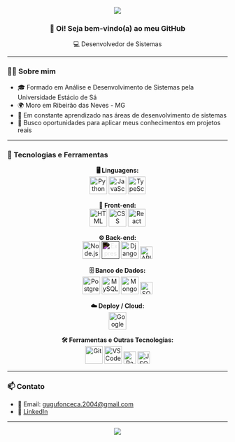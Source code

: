 <p align="center">
  <img src="https://capsule-render.vercel.app/api?type=waving&color=1e1e2f&height=150&section=header&text=Gustavo%20Andrade&fontSize=35&fontColor=ffffff" />
</p>

<h3 align="center">👋 Oi! Seja bem-vindo(a) ao meu GitHub</h3>

<p align="center">💻 Desenvolvedor de Sistemas </p>

---

### 👨‍💻 Sobre mim

- 🎓 Formado em Análise e Desenvolvimento de Sistemas pela Universidade Estácio de Sá  
- 🌍 Moro em Ribeirão das Neves - MG  
- 🚀 Em constante aprendizado nas áreas de desenvolvimento de sistemas  
- 🎯 Busco oportunidades para aplicar meus conhecimentos em projetos reais

---

### 🧰 Tecnologias e Ferramentas

<p align="center">
  <strong>🖥️ Linguagens:</strong><br/>
  <img src="https://cdn.jsdelivr.net/gh/devicons/devicon/icons/python/python-original.svg" width="40" title="Python"/>
  <img src="https://cdn.jsdelivr.net/gh/devicons/devicon/icons/javascript/javascript-original.svg" width="40" title="JavaScript"/>
  <img src="https://cdn.jsdelivr.net/gh/devicons/devicon/icons/typescript/typescript-original.svg" width="40" title="TypeScript"/>
</p>

<p align="center">
  <strong>🎨 Front-end:</strong><br/>
  <img src="https://cdn.jsdelivr.net/gh/devicons/devicon/icons/html5/html5-original.svg" width="40" title="HTML"/>
  <img src="https://cdn.jsdelivr.net/gh/devicons/devicon/icons/css3/css3-original.svg" width="40" title="CSS"/>
  <img src="https://cdn.jsdelivr.net/gh/devicons/devicon/icons/react/react-original.svg" width="40" title="React"/>
</p>

<p align="center">
  <strong>⚙️ Back-end:</strong><br/>
  <img src="https://cdn.jsdelivr.net/gh/devicons/devicon/icons/nodejs/nodejs-original.svg" width="40" title="Node.js"/>
  <img src="https://cdn.jsdelivr.net/gh/devicons/devicon/icons/express/express-original.svg" width="40" title="Express.js" style="filter: invert(100%);"/>
  <img src="https://cdn.jsdelivr.net/gh/devicons/devicon/icons/django/django-plain.svg" width="40" title="Django"/>
  <img src="https://img.shields.io/badge/API-REST-blue?style=for-the-badge" height="28" title="API REST"/>
</p>

<p align="center">
  <strong>🗄️ Banco de Dados:</strong><br/>
  <img src="https://cdn.jsdelivr.net/gh/devicons/devicon/icons/postgresql/postgresql-original.svg" width="40" title="PostgreSQL"/>
  <img src="https://cdn.jsdelivr.net/gh/devicons/devicon/icons/mysql/mysql-original.svg" width="40" title="MySQL"/>
  <img src="https://cdn.jsdelivr.net/gh/devicons/devicon/icons/mongodb/mongodb-original.svg" width="40" title="MongoDB"/>
  <img src="https://img.shields.io/badge/SQL-%2300758F.svg?style=for-the-badge&logo=sqlite&logoColor=white" height="28" title="SQL"/>
</p>

<p align="center">
  <strong>☁️ Deploy / Cloud:</strong><br/>
  <img src="https://cdn.jsdelivr.net/gh/devicons/devicon/icons/googlecloud/googlecloud-original.svg" width="40" title="Google Cloud Platform (GCP)"/>
</p>

<p align="center">
  <strong>🛠️ Ferramentas e Outras Tecnologias:</strong><br/>
  <img src="https://cdn.jsdelivr.net/gh/devicons/devicon/icons/git/git-original.svg" width="40" title="Git"/>
  <img src="https://cdn.jsdelivr.net/gh/devicons/devicon/icons/vscode/vscode-original.svg" width="40" title="VSCode"/>
  <img src="https://img.shields.io/badge/Pandas-%23150458.svg?style=for-the-badge&logo=pandas&logoColor=white" height="28" title="Pandas"/>
  <img src="https://img.shields.io/badge/JSON-%23ffffff.svg?style=for-the-badge&logo=json&logoColor=black" height="28" title="JSON"/>
</p>



---

### 📫 Contato

- 📧 Email: gugufonceca.2004@gmail.com  
- 💼 [LinkedIn](https://www.linkedin.com/in/gustavo-andrade-59bb992a7)  

---

<p align="center">
  <img src="https://capsule-render.vercel.app/api?type=waving&color=1e1e2f&height=120&section=footer"/>
</p>
